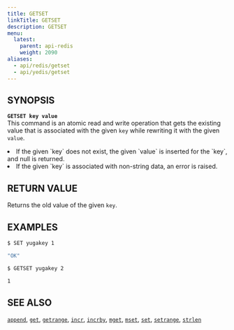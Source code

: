 ```yaml
---
title: GETSET
linkTitle: GETSET
description: GETSET
menu:
  latest:
    parent: api-redis
    weight: 2090
aliases:
  - api/redis/getset
  - api/yedis/getset
---
```


## SYNOPSIS
<b>`GETSET key value`</b><br>
This command is an atomic read and write operation that gets the existing value that is associated with the given `key` while rewriting it with the given `value`.

<li>If the given `key` does not exist, the given `value` is inserted for the `key`, and null is returned.</li>
<li>If the given `key` is associated with non-string data, an error is raised.</li>

## RETURN VALUE
Returns the old value of the given `key`.

## EXAMPLES
```{.sh .copy .separator-dollar}
$ SET yugakey 1
```
```sh
"OK"
```
```{.sh .copy .separator-dollar}
$ GETSET yugakey 2
```
```sh
1
```

## SEE ALSO
[`append`](../append/), [`get`](../get/), [`getrange`](../getrange/), [`incr`](../incr/), [`incrby`](../incrby/), [`mget`](../mget/), [`mset`](../mset/), [`set`](../set/), [`setrange`](../setrange/), [`strlen`](../strlen/)
